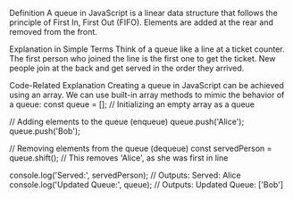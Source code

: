 Definition
A queue in JavaScript is a linear data structure that follows the principle of First In, First Out (FIFO). Elements are added at the rear and removed from the front.

Explanation in Simple Terms
Think of a queue like a line at a ticket counter. The first person who joined the line is the first one to get the ticket. New people join at the back and get served in the order they arrived.

Code-Related Explanation
Creating a queue in JavaScript can be achieved using an array. We can use built-in array methods to mimic the behavior of a queue:
const queue = []; // Initializing an empty array as a queue

// Adding elements to the queue (enqueue)
queue.push('Alice');
queue.push('Bob');

// Removing elements from the queue (dequeue)
const servedPerson = queue.shift(); // This removes 'Alice', as she was first in line

console.log('Served:', servedPerson); // Outputs: Served: Alice
console.log('Updated Queue:', queue); // Outputs: Updated Queue: ['Bob']
